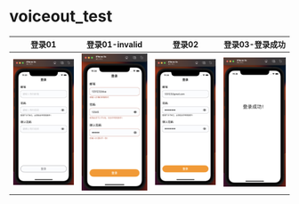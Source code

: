 # voiceout_test

| 登录01                                                       | 登录01-invalid                                               | 登录02                                                       | 登录03-登录成功                                              |
| ------------------------------------------------------------ | ------------------------------------------------------------ | ------------------------------------------------------------ | ------------------------------------------------------------ |
| <img src="./Screenshots/登录01.png" alt="登录01" style="zoom: 33%;" /> | <img src="./Screenshots/登录01-invalid.png" alt="登录01-invalid" style="zoom:33%;" /> | <img src="./Screenshots/登录02.png" alt="登录02" style="zoom:33%;" /> | <img src="./Screenshots/登录03-登录成功.png" alt="登录03-登录成功" style="zoom:33%;" /> |








